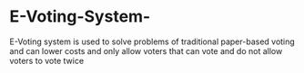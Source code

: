 # E-Voting-System-
E-Voting system is used to solve problems of traditional paper-based voting and can lower costs and only allow voters that can vote and do not allow voters to vote twice
